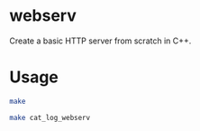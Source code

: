# webserv
Create a basic HTTP server from scratch in C++.

# Usage

``` bash
make
```
``` bash
make cat_log_webserv
```
